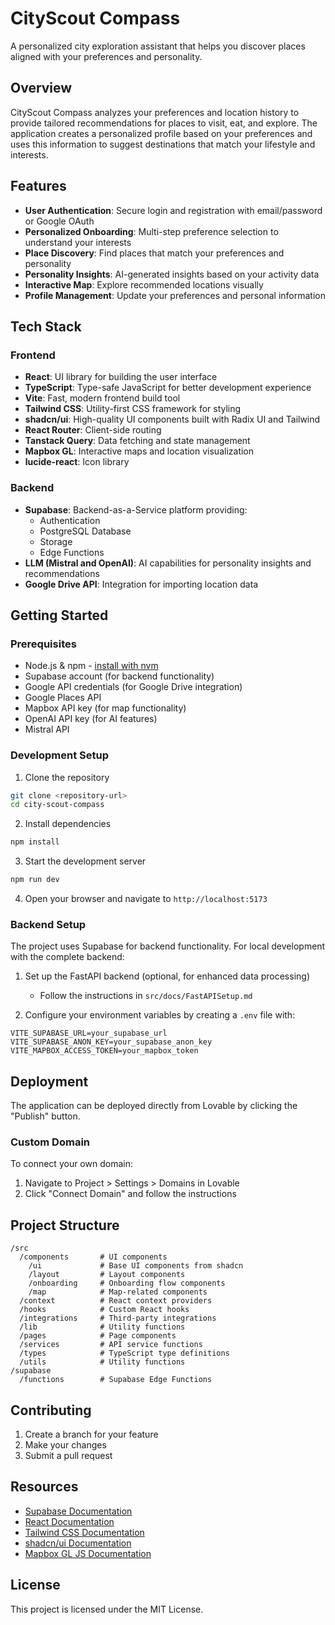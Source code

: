 
# CityScout Compass

A personalized city exploration assistant that helps you discover places aligned with your preferences and personality.

## Overview

CityScout Compass analyzes your preferences and location history to provide tailored recommendations for places to visit, eat, and explore. The application creates a personalized profile based on your preferences and uses this information to suggest destinations that match your lifestyle and interests.

## Features

- **User Authentication**: Secure login and registration with email/password or Google OAuth
- **Personalized Onboarding**: Multi-step preference selection to understand your interests
- **Place Discovery**: Find places that match your preferences and personality
- **Personality Insights**: AI-generated insights based on your activity data
- **Interactive Map**: Explore recommended locations visually
- **Profile Management**: Update your preferences and personal information

## Tech Stack

### Frontend
- **React**: UI library for building the user interface
- **TypeScript**: Type-safe JavaScript for better development experience
- **Vite**: Fast, modern frontend build tool
- **Tailwind CSS**: Utility-first CSS framework for styling
- **shadcn/ui**: High-quality UI components built with Radix UI and Tailwind
- **React Router**: Client-side routing
- **Tanstack Query**: Data fetching and state management
- **Mapbox GL**: Interactive maps and location visualization
- **lucide-react**: Icon library

### Backend
- **Supabase**: Backend-as-a-Service platform providing:
  - Authentication
  - PostgreSQL Database
  - Storage
  - Edge Functions
- **LLM (Mistral and OpenAI)**: AI capabilities for personality insights and recommendations
- **Google Drive API**: Integration for importing location data

## Getting Started

### Prerequisites
- Node.js & npm - [install with nvm](https://github.com/nvm-sh/nvm#installing-and-updating)
- Supabase account (for backend functionality)
- Google API credentials (for Google Drive integration)
- Google Places API
- Mapbox API key (for map functionality)
- OpenAI API key (for AI features)
- Mistral API

### Development Setup

1. Clone the repository
```sh
git clone <repository-url>
cd city-scout-compass
```

2. Install dependencies
```sh
npm install
```

3. Start the development server
```sh
npm run dev
```

4. Open your browser and navigate to `http://localhost:5173`

### Backend Setup

The project uses Supabase for backend functionality. For local development with the complete backend:

1. Set up the FastAPI backend (optional, for enhanced data processing)
   - Follow the instructions in `src/docs/FastAPISetup.md`

2. Configure your environment variables by creating a `.env` file with:
```
VITE_SUPABASE_URL=your_supabase_url
VITE_SUPABASE_ANON_KEY=your_supabase_anon_key
VITE_MAPBOX_ACCESS_TOKEN=your_mapbox_token
```

## Deployment

The application can be deployed directly from Lovable by clicking the "Publish" button.

### Custom Domain

To connect your own domain:
1. Navigate to Project > Settings > Domains in Lovable
2. Click "Connect Domain" and follow the instructions

## Project Structure

```
/src
  /components       # UI components
    /ui             # Base UI components from shadcn
    /layout         # Layout components
    /onboarding     # Onboarding flow components
    /map            # Map-related components
  /context          # React context providers
  /hooks            # Custom React hooks
  /integrations     # Third-party integrations
  /lib              # Utility functions
  /pages            # Page components
  /services         # API service functions
  /types            # TypeScript type definitions
  /utils            # Utility functions
/supabase
  /functions        # Supabase Edge Functions
```

## Contributing

1. Create a branch for your feature
2. Make your changes
3. Submit a pull request

## Resources

- [Supabase Documentation](https://supabase.com/docs)
- [React Documentation](https://react.dev)
- [Tailwind CSS Documentation](https://tailwindcss.com/docs)
- [shadcn/ui Documentation](https://ui.shadcn.com)
- [Mapbox GL JS Documentation](https://docs.mapbox.com/mapbox-gl-js)

## License

This project is licensed under the MIT License.
